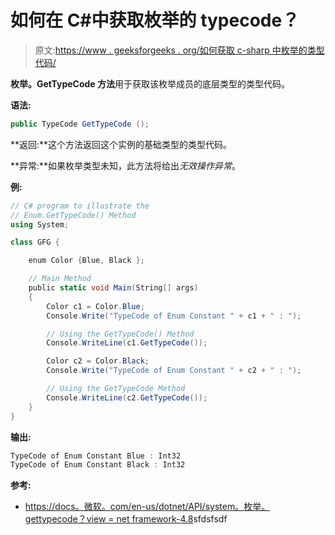 # 如何在 C#中获取枚举的 typecode？

> 原文:[https://www . geeksforgeeks . org/如何获取 c-sharp 中枚举的类型代码/](https://www.geeksforgeeks.org/how-to-get-the-typecode-for-enum-in-c-sharp/)

**枚举。GetTypeCode 方法**用于获取该枚举成员的底层类型的类型代码。

**语法:**

```cs
public TypeCode GetTypeCode ();
```

**返回:**这个方法返回这个实例的基础类型的类型代码。

**异常:**如果枚举类型未知，此方法将给出*无效操作异常*。

**例:**

```cs
// C# program to illustrate the
// Enum.GetTypeCode() Method
using System;

class GFG {

    enum Color {Blue, Black };

    // Main Method
    public static void Main(String[] args)
    {
        Color c1 = Color.Blue;
        Console.Write("TypeCode of Enum Constant " + c1 + " : ");

        // Using the GetTypeCode() Method
        Console.WriteLine(c1.GetTypeCode());

        Color c2 = Color.Black;
        Console.Write("TypeCode of Enum Constant " + c2 + " : ");

        // Using the GetTypeCode Method
        Console.WriteLine(c2.GetTypeCode());
    }
}
```

**输出:**

```cs
TypeCode of Enum Constant Blue : Int32
TypeCode of Enum Constant Black : Int32

```

**参考:**

*   [https://docs。微软。com/en-us/dotnet/API/system。枚举。gettypecode？view = net framework-4.8](https://docs.microsoft.com/en-us/dotnet/api/system.enum.gettypecode?view=netframework-4.8)sfdsfsdf